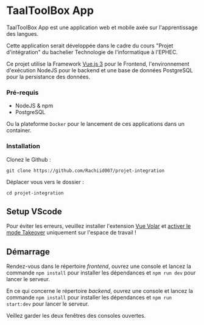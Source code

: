 # TaalToolBox App

TaalToolBox App est une application web et mobile axée sur l'apprentissage des langues.

Cette application serait développée dans le cadre du cours "Projet d'intégration" du bachelier Technologie de l'informatique à l'EPHEC.

Ce projet utilise la Framework [Vue.js 3](https://vuejs.org/) pour le Frontend, l'environnement
d'exécution NodeJS pour le backend et une base de données PostgreSQL pour la persistance des données.

### Pré-requis

- NodeJS & npm
- PostgreSQL

Ou la plateforme `Docker` pour le lancement de ces applications dans un container.

### Installation

Clonez le Github :

```
git clone https://github.com/Rachiid007/projet-integration
```

Déplacer vous vers le dossier :

```
cd projet-integration
```

## Setup VScode

Pour éviter les erreurs, veuillez installer l'extension [Vue Volar](https://marketplace.visualstudio.com/items?itemName=Vue.volar) et [activer le mode Takeover](https://vuejs.org/guide/typescript/overview.html#volar-takeover-mode) uniquement sur l'espace de travail !

## Démarrage

Rendez-vous dans le répertoire _frontend_, ouvrez une console et lancez la commande `npm install` pour installer les dépendances et `npm run dev` pour lancer le serveur.

En ce qui concerne le répertoire _backend_, ouvrez une console et lancez la commande `npm install` pour installer les dépendances et `npm run start:dev` pour lancer le serveur.

Veillez garder les deux fenêtres des consoles ouvertes.
